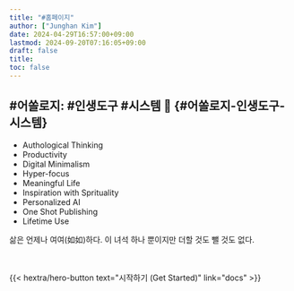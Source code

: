 ```yaml
---
title: "#홈페이지"
author: ["Junghan Kim"]
date: 2024-04-29T16:57:00+09:00
lastmod: 2024-09-20T07:16:05+09:00
draft: false
title:
toc: false
---
```


## #어쏠로지: #인생도구 #시스템  🦾 {#어쏠로지-인생도구-시스템}

-   Authological Thinking
-   Productivity
-   Digital Minimalism
-   Hyper-focus
-   Meaningful Life
-   Inspiration with Sprituality
-   Personalized AI
-   One Shot Publishing
-   Lifetime Use

삶은 언제나 여여(如如)하다. 이 녀석 하나 뿐이지만 더할 것도 뺄 것도 없다.

<br>
<br>
<div class="hx-mb-6">
{{< hextra/hero-button text="시작하기 (Get Started)" link="docs" >}}
</div>

